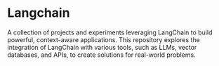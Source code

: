 # Langchain
A collection of projects and experiments leveraging LangChain to build powerful, context-aware applications. This repository explores the integration of LangChain with various tools, such as LLMs, vector databases, and APIs, to create solutions for real-world problems.
